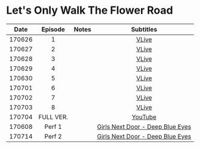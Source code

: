 # Let's Only Walk The Flower Road

| **Date** | **Episode** | **Notes** |                          **Subtitles**                           |
|:--------:|:-----------:|:---------:|:----------------------------------------------------------------:|
|  170626  |      1      |           |     [VLive](https://www.vlive.tv/video/33759/playlist/29576)     |
|  170627  |      2      |           |     [VLive](https://www.vlive.tv/video/33939/playlist/29576)     |
|  170628  |      3      |           |     [VLive](https://www.vlive.tv/video/34009/playlist/29576)     |
|  170629  |      4      |           |     [VLive](https://www.vlive.tv/video/34140/playlist/29576)     |
|  170630  |      5      |           |     [VLive](https://www.vlive.tv/video/34264/playlist/29576)     |
|  170701  |      6      |           |     [VLive](https://www.vlive.tv/video/34349/playlist/29576)     |
|  170702  |      7      |           |     [VLive](https://www.vlive.tv/video/34351/playlist/29576)     |
|  170703  |      8      |           |     [VLive](https://www.vlive.tv/video/34356/playlist/29576)     |
|  170704  |  FULL VER.  |           |             [YouTube](https://youtu.be/YxaAo_IYyi4)              |
|  170608  |   Perf 1    |           | [Girls Next Door - Deep Blue Eyes](https://youtu.be/pxehTrUTo0A) |
|  170714  |   Perf 2    |           | [Girls Next Door - Deep Blue Eyes](https://youtu.be/LyeUiP17w_s) |